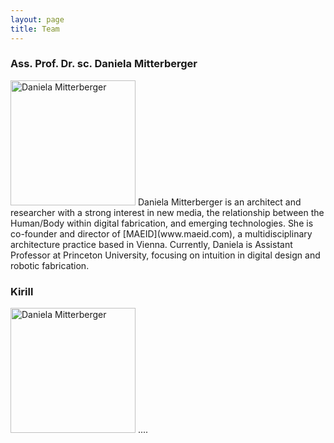 ```yaml
---
layout: page
title: Team
---
```


### Ass. Prof. Dr. sc. Daniela Mitterberger
<img src="{{site.baseurl}}/images/team-dm.png" alt="Daniela Mitterberger" style="width:200px" class="drop-corners">
Daniela Mitterberger is an architect and researcher with a strong interest in new media, the relationship between the Human/Body within digital fabrication, and emerging technologies. She is co-founder and director of [MAEID](www.maeid.com), a multidisciplinary architecture practice based in Vienna. Currently, Daniela is Assistant Professor at Princeton University, focusing on intuition in digital design and robotic fabrication. 

### Kirill
<img src="{{site.baseurl}}/images/team-dm.png" alt="Daniela Mitterberger" style="width:200px" class="drop-corners">
....
